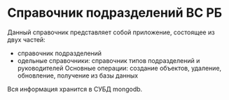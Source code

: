 # Справочник подразделений ВС РБ
Данный справочник представляет собой приложение, состоящее из двух частей:
- справочник подразделений
- одельные справочники: справочник типов подразделений и руководителей
Основные операции: создание объектов, удаление, обновление, получение из базы данных

Вся информация хранится в СУБД mongodb.
